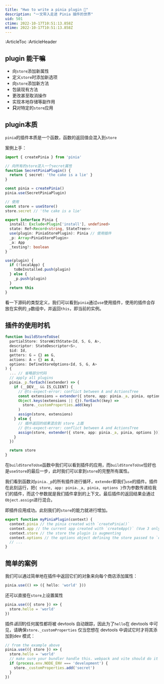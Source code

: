 ```yaml
---
title: "Hwo to write a pinia plugin 🤔️"
description: "一文带入走进 Pinia 插件的世界"
uid: 501
ctime: 2022-10-17T10:51:13.858Z
mtime: 2022-10-17T10:51:13.858Z
---
```


:ArticleToc
:ArticleHeader


## plugin 能干嘛

-   向`store`添加新属性
-   定义`store`时添加新选项
-   向`store`添加新方法
-   包装现有方法
-   更改甚至取消操作
-   实现本地存储等副作用
-   **只**对特定的`store`应用

## plugin本质

`pinia`的插件本质是一个函数，函数的返回值会混入到`store`

案例上手：
```typescript
import { createPinia } from 'pinia'

// 向所有的store混入一个secret属性
function SecretPiniaPlugin() {
  return { secret: 'the cake is a lie' }
}

const pinia = createPinia()
pinia.use(SecretPiniaPlugin)
```
```typescript
// 使用 
const store = useStore()
store.secret // 'the cake is a lie'
```

```typescript
export interface Pinia {
  install: Exclude<Plugin['install'], undefined>
  state: Ref<Record<string, StateTree>>
  use(plugin: PiniaStorePlugin): Pinia // 使用插件
  _p: Array<PiniaStorePlugin>
  _a: App
  _testing?: boolean
}
```

```typescript
use(plugin) {
  if (!localApp) {
    toBeInstalled.push(plugin)
  } else {
    _p.push(plugin)
  }
  return this
}
```
看一下源码的类型定义，我们可以看到`pinia`通过`use`使用插件，使用的插件会存放在实例的`_p`数组中，并返回`this`，即当前的实例。

## 插件的使用时机
```typescript
function buildStoreToUse(
  partialStore: StoreWithState<Id, S, G, A>,
  descriptor: StateDescriptor<S>,
  $id: Id,
  getters: G = {} as G,
  actions: A = {} as A,
  options: DefineStoreOptions<Id, S, G, A>
) {
  ... // 省略部分代码
  // apply all plugins
  pinia._p.forEach((extender) => {
    if (__DEV__ && IS_CLIENT) {
      // @ts-expect-error: conflict between A and ActionsTree
      const extensions = extender({ store, app: pinia._a, pinia, options })
      Object.keys(extensions || {}).forEach((key) =>
        store._customProperties.add(key)
      )
      assign(store, extensions)
    } else {
      // 插件返回的结果混合到 store 上面
      // @ts-expect-error: conflict between A and ActionsTree
      assign(store, extender({ store, app: pinia._a, pinia, options }))
    }
  })

  return store
}
```
在`buildStoreToUse`函数中我们可以看到插件的应用，而`buildStoreToUse`恰好也是`useStore`的最后一步，此时我们可以拿到`store`的完整所有属性。

我们看到函数对`pinia._p`的所有插件进行循环，`extender`即我们`use`的插件。插件在此刻运行，把`{ store, app: pinia._a, pinia, options }`作为参数传递给我们的插件，而这个参数就是我们插件拿到的上下文。最后插件的返回结果会通过`Object.assign`进行混合。

即插件应用成功。此刻我们的`store`的能力就进行增加。

```typescript
export function myPiniaPlugin(context) {
  context.pinia // the pinia created with `createPinia()`
  context.app // the current app created with `createApp()` (Vue 3 only)
  context.store // the store the plugin is augmenting
  context.options // the options object defining the store passed to `defineStore()`
  // ...
}
```

## 简单的案例

我们可以通过简单地在插件中返回它们的对象来向每个商店添加属性：

```typescript
pinia.use(() => ({ hello: 'world' }))
```

还可以直接在`store`上设置属性

```typescript
pinia.use(({ store }) => {
  store.hello = 'world'
})
```

插件*返回*的任何属性都将被 devtools 自动跟踪，因此为了`hello`在 devtools 中可见，请确保`store._customProperties` 仅当您想在 devtools 中调试它时才将其添加到dev 模式：

```typescript
// from the example above
pinia.use(({ store }) => {
  store.hello = 'world'
  // make sure your bundler handle this. webpack and vite should do it by default
  if (process.env.NODE_ENV === 'development') {
    store._customProperties.add('secret')
  }
})
```
